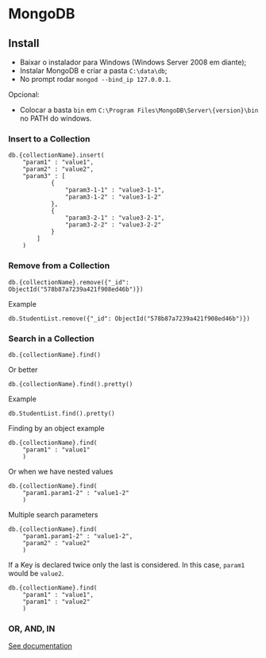 # MongoDB

## Install

* Baixar o instalador para Windows (Windows Server 2008 em diante);
* Instalar MongoDB e criar a pasta ```C:\data\db```;
* No prompt rodar ```mongod --bind_ip 127.0.0.1```.

Opcional:

* Colocar a basta ```bin``` em ```C:\Program Files\MongoDB\Server\{version}\bin``` no PATH do windows.

### Insert to a Collection

	db.{collectionName}.insert(
		"param1" : "value1",
		"param2" : "value2",
		"param3" : [
				{
					"param3-1-1" : "value3-1-1",
					"param3-1-2" : "value3-1-2"
				},
				{
					"param3-2-1" : "value3-2-1",
					"param3-2-2" : "value3-2-2"
				}
			]
		)

### Remove from a Collection

	db.{collectionName}.remove({"_id": ObjectId("578b87a7239a421f908ed46b")})

Example

	db.StudentList.remove({"_id": ObjectId("578b87a7239a421f908ed46b")})

### Search in a Collection

	db.{collectionName}.find()

Or better

	db.{collectionName}.find().pretty()

Example

	db.StudentList.find().pretty()

Finding by an object example

	db.{collectionName}.find(
		"param1" : "value1"
		)

Or when we have nested values

	db.{collectionName}.find(
		"param1.param1-2" : "value1-2"
		)

Multiple search parameters

	db.{collectionName}.find(
		"param1.param1-2" : "value1-2",
		"param2" : "value2"
		)

If a Key is declared twice only the last is considered. In this case, ```param1``` would be ```value2```.

	db.{collectionName}.find(
		"param1" : "value1",
		"param1" : "value2"
		)

### OR, AND, IN

[See documentation](https://docs.mongodb.com/manual/reference/operator/query-logical/)

